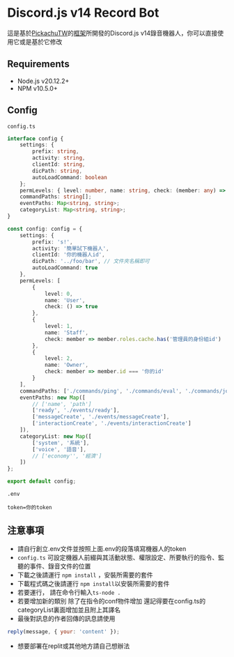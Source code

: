 # Discord.js v14 Record Bot

這是基於[PickachuTW](https://github.com/PikachuTW/)的[框架](https://github.com/PikachuTW/Discord.js-Command-Handler)所開發的Discord.js v14錄音機器人，你可以直接使用它或是基於它修改

## Requirements

* Node.js v20.12.2+
* NPM v10.5.0+

## Config

`config.ts`

```ts
interface config {
    settings: {
        prefix: string,
        activity: string,
        clientId: string,
        dicPath: string,
        autoLoadCommand: boolean
    };
    permLevels: { level: number, name: string, check: (member: any) => boolean }[];
    commandPaths: string[];
    eventPaths: Map<string, string>;
    categoryList: Map<string, string>;
}

const config: config = {
    settings: {
        prefix: 's!',
        activity: '簡單試下機器人',
        clientId: '你的機器人id',
        dicPath: '../foo/bar', // 文件夾名稱即可
        autoLoadCommand: true
    },
    permLevels: [
        {
            level: 0,
            name: 'User',
            check: () => true
        },
        {
            level: 1,
            name: 'Staff',
            check: member => member.roles.cache.has('管理員的身份組id')
        },
        {
            level: 2,
            name: 'Owner',
            check: member => member.id === '你的id'
        }
    ],
    commandPaths: ['./commands/ping', './commands/eval', './commands/joinChannel', './commands/leaveChannel', './commands/record', './commands/stop'], // 可繼續接下去 以,分割 若autoLoadCommand爲true可以只只寫new Map([])
    eventPaths: new Map([
        // ['name', 'path']
        ['ready', './events/ready'],
        ['messageCreate', './events/messageCreate'],
        ['interactionCreate', './events/interactionCreate']
    ]),
    categoryList: new Map([
        ['system', '系統'],
        ['voice', '語音'],
        // ['economy'', '經濟']
    ])
};

export default config;
```

`.env`

```.env
token=你的token
```

## 注意事項

* 請自行創立.env文件並按照上面.env的段落填寫機器人的token
* `config.ts` 可設定機器人前綴與其活動狀態、權限設定、所要執行的指令、監聽的事件、錄音文件的位置
* 下載之後請運行 `npm install` ，安裝所需要的套件
* 下載程式碼之後請運行 `npm install`以安裝所需要的套件
* 若要運行， 請在命令行輸入`ts-node .`
* 若要增加新的類別 除了在指令的conf物件增加 還記得要在config.ts的categoryList裏面增加並且附上其譯名
* 最後對訊息的作者回傳的訊息請使用
```js
reply(message, { your: 'content' });
```
* 想要部署在replit或其他地方請自己想辦法